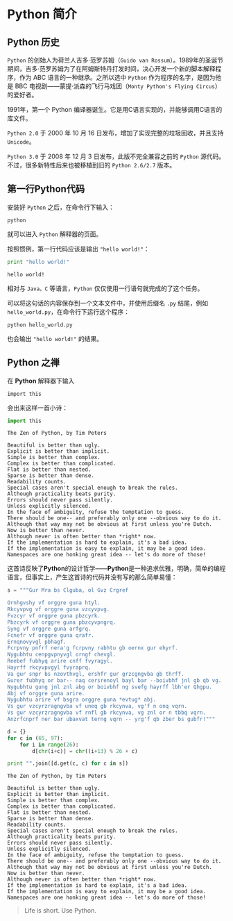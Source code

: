
# Python 简介

## **Python** 历史

`Python` 的创始人为荷兰人吉多·范罗苏姆（`Guido van Rossum`）。1989年的圣诞节期间，吉多·范罗苏姆为了在阿姆斯特丹打发时间，决心开发一个新的脚本解释程序，作为 ABC 语言的一种继承。之所以选中 `Python` 作为程序的名字，是因为他是 BBC 电视剧——蒙提·派森的飞行马戏团（`Monty Python's Flying Circus`）的爱好者。

1991年，第一个 Python 编译器诞生。它是用C语言实现的，并能够调用C语言的库文件。

`Python 2.0` 于 2000 年 10 月 16 日发布，增加了实现完整的垃圾回收，并且支持 `Unicode`。

`Python 3.0` 于 2008 年 12 月 3 日发布，此版不完全兼容之前的 `Python` 源代码。不过，很多新特性后来也被移植到旧的 `Python 2.6/2.7` 版本。

## 第一行Python代码

安装好 `Python` 之后，在命令行下输入：

    python

就可以进入 `Python` 解释器的页面。

按照惯例，第一行代码应该是输出 `"hello world!"`：


```python
print "hello world!"
```

    hello world!
    

相对与 `Java，C` 等语言，`Python` 仅仅使用一行语句就完成的了这个任务。

可以将这句话的内容保存到一个文本文件中，并使用后缀名 `.py` 结尾，例如 `hello_world.py`，在命令行下运行这个程序：

    python hello_world.py

也会输出 `"hello world!"` 的结果。

## Python 之禅

在 **Python** 解释器下输入 

```import this```

会出来这样一首小诗：


```python
import this
```

    The Zen of Python, by Tim Peters
    
    Beautiful is better than ugly.
    Explicit is better than implicit.
    Simple is better than complex.
    Complex is better than complicated.
    Flat is better than nested.
    Sparse is better than dense.
    Readability counts.
    Special cases aren't special enough to break the rules.
    Although practicality beats purity.
    Errors should never pass silently.
    Unless explicitly silenced.
    In the face of ambiguity, refuse the temptation to guess.
    There should be one-- and preferably only one --obvious way to do it.
    Although that way may not be obvious at first unless you're Dutch.
    Now is better than never.
    Although never is often better than *right* now.
    If the implementation is hard to explain, it's a bad idea.
    If the implementation is easy to explain, it may be a good idea.
    Namespaces are one honking great idea -- let's do more of those!
    

这首诗反映了**Python**的设计哲学——**Python**是一种追求优雅，明确，简单的编程语言，但事实上，产生这首诗的代码并没有写的那么简单易懂：


```python
s = """Gur Mra bs Clguba, ol Gvz Crgref

Ornhgvshy vf orggre guna htyl.
Rkcyvpvg vf orggre guna vzcyvpvg.
Fvzcyr vf orggre guna pbzcyrk.
Pbzcyrk vf orggre guna pbzcyvpngrq.
Syng vf orggre guna arfgrq.
Fcnefr vf orggre guna qrafr.
Ernqnovyvgl pbhagf.
Fcrpvny pnfrf nera'g fcrpvny rabhtu gb oernx gur ehyrf.
Nygubhtu cenpgvpnyvgl orngf chevgl.
Reebef fubhyq arire cnff fvyragyl.
Hayrff rkcyvpvgyl fvyraprq.
Va gur snpr bs nzovthvgl, ershfr gur grzcgngvba gb thrff.
Gurer fubhyq or bar-- naq cersrenoyl bayl bar --boivbhf jnl gb qb vg.
Nygubhtu gung jnl znl abg or boivbhf ng svefg hayrff lbh'er Qhgpu.
Abj vf orggre guna arire.
Nygubhtu arire vf bsgra orggre guna *evtug* abj.
Vs gur vzcyrzragngvba vf uneq gb rkcynva, vg'f n onq vqrn.
Vs gur vzcyrzragngvba vf rnfl gb rkcynva, vg znl or n tbbq vqrn.
Anzrfcnprf ner bar ubaxvat terng vqrn -- yrg'f qb zber bs gubfr!"""

d = {}
for c in (65, 97):
    for i in range(26):
        d[chr(i+c)] = chr((i+13) % 26 + c)

print "".join([d.get(c, c) for c in s])
```

    The Zen of Python, by Tim Peters
    
    Beautiful is better than ugly.
    Explicit is better than implicit.
    Simple is better than complex.
    Complex is better than complicated.
    Flat is better than nested.
    Sparse is better than dense.
    Readability counts.
    Special cases aren't special enough to break the rules.
    Although practicality beats purity.
    Errors should never pass silently.
    Unless explicitly silenced.
    In the face of ambiguity, refuse the temptation to guess.
    There should be one-- and preferably only one --obvious way to do it.
    Although that way may not be obvious at first unless you're Dutch.
    Now is better than never.
    Although never is often better than *right* now.
    If the implementation is hard to explain, it's a bad idea.
    If the implementation is easy to explain, it may be a good idea.
    Namespaces are one honking great idea -- let's do more of those!
    

> Life is short. Use Python.
